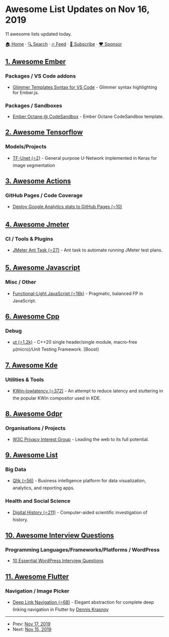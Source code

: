 # Awesome List Updates on Nov 16, 2019

11 awesome lists updated today.

[🏠 Home](/README.md) · [🔍 Search](https://www.trackawesomelist.com/search/) · [🔥 Feed](https://www.trackawesomelist.com/rss.xml) · [📮 Subscribe](https://trackawesomelist.us17.list-manage.com/subscribe?u=d2f0117aa829c83a63ec63c2f&id=36a103854c) · [❤️  Sponsor](https://github.com/sponsors/theowenyoung)



## [1. Awesome Ember](/content/ember-community-russia/awesome-ember/README.md)

### Packages / VS Code addons

*   [Glimmer Templates Syntax for VS Code](https://marketplace.visualstudio.com/items?itemName=lifeart.vscode-glimmer-syntax) - Glimmer syntax highlighting for Ember.js.

### Packages / Sandboxes

*   [Ember Octane @ CodeSandbox](https://codesandbox.io/s/octane-starter-li841) - Ember Octane CodeSandbox template.

## [2. Awesome Tensorflow](/content/jtoy/awesome-tensorflow/README.md)

### Models/Projects

*   [TF-Unet (⭐2)](https://github.com/juniorxsound/TF-Unet) - General purpose U-Network implemented in Keras for image segmentation

## [3. Awesome Actions](/content/sdras/awesome-actions/README.md)

### GitHub Pages / Code Coverage

*   [Deploy Google Analytics stats to GitHub Pages (⭐10)](https://github.com/cristianpb/analytics-google)

## [4. Awesome Jmeter](/content/aliesbelik/awesome-jmeter/README.md)

### CI / Tools & Plugins

*   [JMeter Ant Task (⭐27)](https://github.com/jfifield/ant-jmeter) - Ant task to automate running JMeter test plans.

## [5. Awesome Javascript](/content/sorrycc/awesome-javascript/README.md)

### Misc / Other

*   [Functional-Light JavaScript (⭐16k)](https://github.com/getify/Functional-Light-JS) - Pragmatic, balanced FP in JavaScript.

## [6. Awesome Cpp](/content/fffaraz/awesome-cpp/README.md)

### Debug

*   [μt (⭐1.2k)](https://github.com/boost-experimental/ut) - C++20 single header/single module, macro-free μ(micro)/Unit Testing Framework. \[Boost]

## [7. Awesome Kde](/content/francoism90/awesome-kde/README.md)

### Utilities & Tools

*   [KWin-lowlatency (⭐372)](https://github.com/tildearrow/kwin-lowlatency) - An attempt to reduce latency and stuttering in the popular KWin compositor used in KDE.

## [8. Awesome Gdpr](/content/bakke92/awesome-gdpr/README.md)

### Organisations / Projects

*   [W3C Privacy Interest Group](https://www.w3.org/Privacy/) - Leading the web to its full potential.

## [9. Awesome List](/content/sindresorhus/awesome/README.md)

### Big Data

*   [Qlik (⭐56)](https://github.com/ambster-public/awesome-qlik#readme) - Business intelligence platform for data visualization, analytics, and reporting apps.

### Health and Social Science

*   [Digital History (⭐211)](https://github.com/maehr/awesome-digital-history#readme) - Computer-aided scientific investigation of history.

## [10. Awesome Interview Questions](/content/DopplerHQ/awesome-interview-questions/README.md)

### Programming Languages/Frameworks/Platforms / WordPress

*   [10 Essential WordPress Interview Questions](https://www.toptal.com/wordpress/interview-questions)

## [11. Awesome Flutter](/content/Solido/awesome-flutter/README.md)

### Navigation / Image Picker

*   [Deep Link Navigation (⭐68)](https://github.com/Dennis-Krasnov/Flutter-Deep-Link-Navigation) <!--stargazers:Dennis-Krasnov/Flutter-Deep-Link-Navigation--> - Elegant abstraction for complete deep linking navigation in Flutter by [Dennis Krasnov](https://denniskrasnov.com)

---

- Prev: [Nov 17, 2019](/content/2019/11/17/README.md)
- Next: [Nov 15, 2019](/content/2019/11/15/README.md)